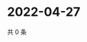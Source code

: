 # 2022-04-27

共 0 条

<!-- BEGIN WEIBO -->
<!-- 最后更新时间 Wed Apr 27 2022 18:01:13 GMT+0800 (China Standard Time) -->

<!-- END WEIBO -->
